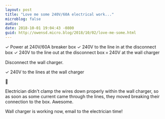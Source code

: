 ```yaml
---
layout: post
title: "Love me some 240V/60A electrical work..."
microblog: false
audio: 
date: 2018-10-01 19:04:43 -0800
guid: http://owensd.micro.blog/2018/10/02/love-me-some.html
---
```

✓ Power at 240V/60A breaker box 
✓ 240V to the line in at the disconnect box
✓ 240V to the line out at the disconnect box
𐄂 240V at the wall charger

Disconnect the wall charger.

✓ 240V to the lines at the wall charger

🤔

Electrician didn't clamp the wires down properly within the wall charger, so as soon as some current came through the lines, they moved breaking their connection to the box. Awesome.

Wall charger is working now, email to the electrician time!
